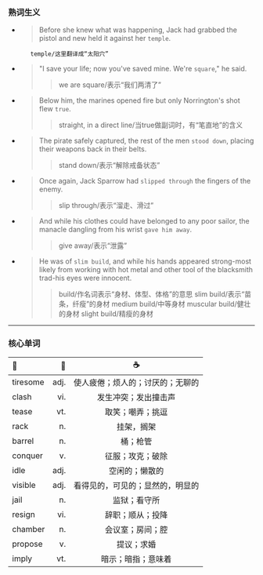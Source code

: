 ### 熟词生义
* >Before she knew what was happening, Jack had grabbed the pistol and new held it against her `temple`.
   ```
      temple/这里翻译成“太阳穴”
   ```
* >"I save your life; now you've saved mine. We're `square`," he said.
   >> we are square/表示“我们两清了”
* >Below him, the marines opened fire but only Norrington's shot flew `true`.
   >> straight, in a direct line/当true做副词时，有“笔直地”的含义
* >The pirate safely captured, the rest of the men `stood down`, placing their weapons back in their belts.
   >> stand down/表示“解除戒备状态”
* >Once again, Jack Sparrow had `slipped through` the fingers of the enemy.
   >> slip through/表示“溜走、滑过”
* >And while his clothes could have belonged to any poor sailor, the manacle dangling from his wrist `gave him away`.
   >> give away/表示“泄露”
* >He was of `slim build`, and while his hands appeared strong-most likely from working with hot metal and other tool of the blacksmith
trad-his eyes were innocent.
   >> build/作名词表示“身材、体型、体格”的意思
   >> slim build/表示“苗条，纤瘦”的身材
   >> medium build/中等身材
   >> muscular build/健壮的身材
   >> slight build/精瘦的身材
---
### 核心单词
|:baby_bottle:|:beer:|:coffee:|
|:-----|-----:|:-----:|
|tiresome|adj.|使人疲倦；烦人的；讨厌的；无聊的|
|clash|vi.|发生冲突；发出撞击声|
|tease|vt.|取笑；嘲弄；挑逗|
|rack|n.|挂架，搁架|
|barrel|n.|桶；枪管|
|conquer|v.|征服；攻克；破除|
|idle|adj.|空闲的；懒散的|
|visible|adj.|看得见的，可见的；显然的，明显的|
|jail|n.|监狱；看守所|
|resign|vi.|辞职；顺从；投降|
|chamber|n.|会议室；房间；腔|
|propose|v.|提议；求婚|
|imply|vt.|暗示；暗指；意味着|
